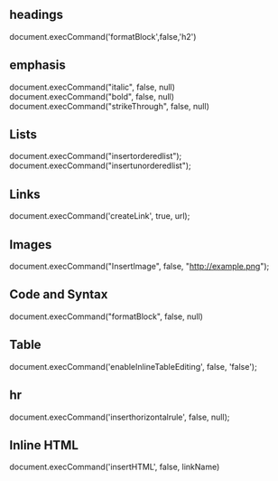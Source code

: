 ## headings

document.execCommand('formatBlock',false,'h2')

## emphasis
document.execCommand("italic", false, null)
document.execCommand("bold", false, null)
document.execCommand("strikeThrough", false, null)

## Lists
document.execCommand("insertorderedlist");
document.execCommand("insertunorderedlist");

## Links
document.execCommand('createLink', true, url);

## Images
document.execCommand("InsertImage", false, "http://example.png");

## Code and Syntax
document.execCommand("formatBlock", false, null)

## Table
document.execCommand('enableInlineTableEditing', false, 'false');

## hr
document.execCommand('inserthorizontalrule', false, null);

## Inline HTML
document.execCommand('insertHTML', false, linkName)